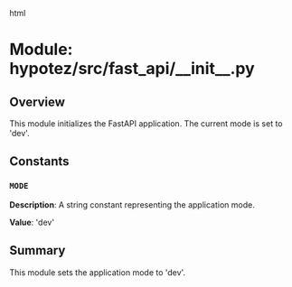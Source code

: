 html
<h1>Module: hypotez/src/fast_api/__init__.py</h1>

<h2>Overview</h2>
<p>This module initializes the FastAPI application.  The current mode is set to 'dev'.</p>

<h2>Constants</h2>

<h3><code>MODE</code></h3>

<p><strong>Description</strong>: A string constant representing the application mode.</p>

<p><strong>Value</strong>: 'dev'</p>

<h2>Summary</h2>

<p>This module sets the application mode to 'dev'.</p>